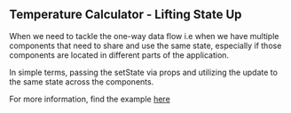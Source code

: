 ## Temperature Calculator - Lifting State Up

When we need to tackle the one-way data flow i.e when we have multiple components that need to share and use the same state, especially if those components are located in different parts of the application.

In simple terms, passing the setState via props and utilizing the update to the same state across the components.

For more information, find the example [here](https://reactjs.org/docs/lifting-state-up.html)
